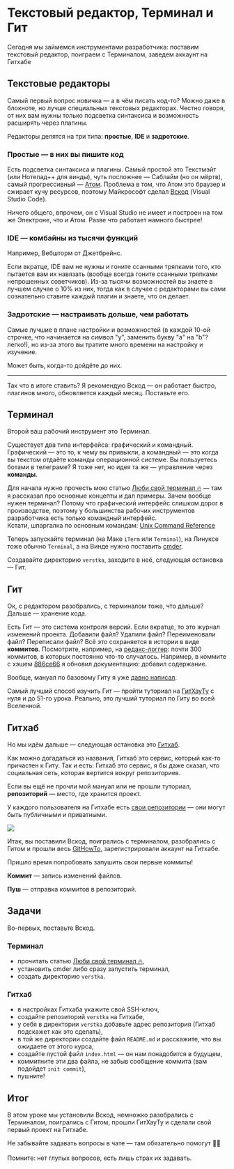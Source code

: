# Текстовый редактор, Терминал и Гит
Сегодня мы займемся инструментами разработчика: поставим текстовый редактор, поиграем с Терминалом, заведем аккаунт на Гитхабе

## Текстовые редакторы

Самый первый вопрос новичка — а в чём писать код-то? Можно даже в блокноте, но лучше специальных текстовых редакторах. Честно говоря, от них вам нужны только подсветка синтаксиса и возможность расширять через плагины.

Редакторы делятся на три типа: **простые**, **IDE** и **задротские**.

### Простые — в них вы пишите код

Есть подсветка синтаксиса и плагины. Самый простой это Текстмэйт (или Нотепад++ для винды), чуть посложнее — Саблайм (но он мёртв), самый прогрессивный — [Атом](https://atom.io/). Проблема в том, что Атом это браузер и сжирает кучу ресурсов, поэтому Майкрософт сделал [Вскод](https://code.visualstudio.com/) (Visual Studio Code).

Ничего общего, впрочем, он с Visual Studio не имеет и построен на том же Электроне, что и Атом. Разве что работает намного быстрее!

### IDE — комбайны из тысячи функций

Например, Вебшторм от Джетбрейнс.

Если вкратце, IDE вам не нужны и гоните ссанными тряпками того, кто пытается вам их навязать (вообще всегда гоните ссанными тряпками непрошенных советчиков). Из-за тысячи возможностей вы знаете в лучшем случае о 10% из них, тогда как в случае с редакторами вы сами сознательно ставите каждый плагин и знаете, что он делает.

### Задротские — настраивать дольше, чем работать

Самые лучшие в плане настройки и возможностей (в каждой 10-ой строчке, что начинается на символ "y", заменить букву "a" на "b"? легко!), но из-за этого вы тратите много времени на настройку и изучение.

Может быть, когда-то дойдёте до них.

---

Так что в итоге ставить? Я рекомендую Вскод — он работает быстро, плагинов много, обновляется каждый месяц. Поставьте его.

## Терминал

Второй ваш рабочий инструмент это Терминал.

Существует два типа интерфейса: графический и командный. Графический — это то, к чему вы привыкли, а командный — это когда вы текстом отдаёте команды операционной системе. Вы пользуетесь ботами в телеграме? Я тоже нет, но идея та же — управление через **команды**.

<div class="aside-wrapper">Для начала нужно прочесть мою статью <a href="https://medium.com/родионов-и-разработка/27321527be5d" target="_blank">Люби свой терминал 🔥</a> — там я рассказал про основные концепты и дал примеры. Зачем вообще нужен терминал? Потому что графический интерфейс слишком дорог в производстве, поэтому у большинства рабочих инструментов разработчика есть только командный интерфейс. <aside style="bottom:65px;" class="aside">Кстати, шпаргалка по основным командам: <a href="https://files.fosswire.com/2007/08/fwunixref.pdf" target="_blank">Unix Command Reference</a></aside></div>

Теперь запускайте терминал (на Маке `iTerm` или `Terminal`), на Линуксе тоже обычно `Terminal`, а на Винде нужно поставить [cmder](http://cmder.net/).

Создавайте директорию `verstka`, заходите в неё, следующая остановка — Гит.

## Гит

Ок, с редактором разобрались, с терминалом тоже, что дальше? Дальше — хранение кода.

<div class="aside-wrapper"><p>Есть Гит — это система контроля версий. Если вкратце, то это журнал изменений
проекта. Добавили файл? Удалили файл? Переименовали файл? Переписали файл? Всё это сохраняется в истории в виде <b>коммитов</b>. Посмотрите, например, на
  <a href="https://github.com/evgenyrodionov/redux-logger/commits/master" target="_blank">редакс-логгер</a>: почти 300 коммитов, в которых постоянно что-то случалось. Например, в
коммите с хэшем <a href="https://github.com/evgenyrodionov/redux-logger/commit/886ce669c0fc1395d9d28d7d926b9cdc83e45737" target="_blank">886ce66</a> я обновил документацию: добавил содержание.</p> <aside style="bottom:125px;" class="aside">Вообще, мануал по базовому Гиту я уже <a href="https://medium.com/родионов-и-разработка/bd81b15e218d" target="_blank">давно написал</a>.</div>

Самый лучший способ изучить Гит — пройти туториал на [ГитХауТу](https://githowto.com/ru) с нуля и до 51-го урока. Реально, это лучший туториал по Гиту во всей Вселенной.

## Гитхаб

Но мы идём дальше — следующая остановка это [Гитхаб](https://github.com/).

<div class="aside-wrapper"><p>Как можно догадаться из названия, Гитхаб это сервис, который как-то причастен к Гиту. Так и есть: Гитхаб это сервис, я бы даже сказал, что социальная сеть, которая вертится вокруг репозиториев.</p> <aside style="top: 0;" class="aside">Если вы ещё не прочли мой мануал или не прошли туториал, <b>репозиторий</b> — место, где хранится проект.</aside>
</div>

У каждого пользователя на Гитхабе есть [свои репозитории](https://github.com/evgenyrodionov?tab=repositories) — они могут быть публичными и приватными.

![](https://i.imgur.com/dUuJT75.png)

<div class="aside-wrapper"><p>Итак, вы поставили Вскод, поигрались с терминалом, разобрались с Гитом и прошли весь <a href="https://githowto.com/ru" target="_blank">GitHowTo</a>, зарегистрировали
аккаунт на Гитхабе.</p><p>Пришло время попробовать запушить свои первые коммиты!</p><aside style="top: -10px;"class="aside"><p><b>Коммит</b> — запись изменений файлов.</p><p><b>Пуш</b> — отправка коммитов в репозиторий.</p></aside></div>

## Задачи

Во-первых, поставьте Вскод.

### Терминал

* прочитать статью [Люби свой терминал 🔥](https://medium.com/родионов-и-разработка/27321527be5d),
* установить cmder либо сразу запустить терминал,
* создать директорию `verstka`.

### Гитхаб

* в настройках Гитхаба укажите свой SSH-ключ,
* создайте репозиторий `verstka` на Гитхабе,
* у себя в директории `verstka` добавьте адрес репозитория (Гитхаб подскажет как это сделать),
* в той же директории создайте файл `README.md` и расскажите, что вы ожидаете от этого курса,
* создайте пустой файл `index.html` — он нам понадобится в будущем,
* коммитните эти два файла, не забыв сообщение коммита (вам подойдет `init commit`),
* пушните!

## Итог

В этом уроке мы установили Вскод, немножко разобрались с Терминалом, поигрались с Гитом, прошли ГитХауТу и сделали свой первый проект на Гитхабе.

<p class="announce">
  Не забывайте задавать вопросы в чате — там обязательно помогут 💪🏻 <br><br> Помните: нет глупых вопросов, есть лишь страх их задавать.
</p>
